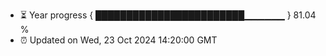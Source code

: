 - ⏳ Year progress { ████████████████████████▁▁▁▁▁▁ } 81.04 %
- ⏰ Updated on Wed, 23 Oct 2024 14:20:00 GMT

